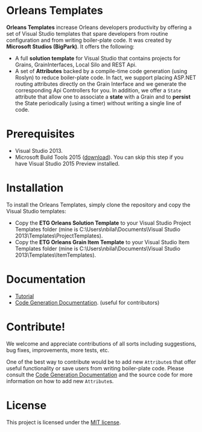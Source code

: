Orleans Templates
=======
**Orleans Templates** increase Orleans developers productivity by offering a set of Visual Studio templates that spare developers from routine configuration and from writing boiler-plate code. It was created by **Microsoft Studios (BigPark)**. It offers the following:

* A full **solution template** for Visual Studio that contains projects for Grains, GrainInterfaces, Local Silo and REST Api.
* A set of **Attributes** backed by a compile-time code generation (using Roslyn) to reduce boiler-plate code. In fact, we support placing ASP.NET routing attributes directly on the Grain Interface and we generate the corresponding Api Controllers for you. In addition, we offer a `State` attribute that allow one to associate a **state** with a Grain and to **persist** the State periodically (using a timer) without writing a single line of code.

Prerequisites
=======
* Visual Studio 2013.
* Microsoft Build Tools 2015 ([download](http://go.microsoft.com/?linkid=9863815)). You can skip this step if you have Visual Studio 2015 Preview installed.

Installation
=======
To install the Orleans Templates, simply clone the repository and copy the Visual Studio templates:
* Copy the **ETG Orleans Solution Template** to your Visual Studio Project Templates folder (mine is C:\Users\nbilal\Documents\Visual Studio 2013\Templates\ProjectTemplates).
* Copy the **ETG Orleans Grain Item Template** to your Visual Studio Item Templates folder (mine is C:\Users\nbilal\Documents\Visual Studio 2013\Templates\ItemTemplates).

Documentation 
=======
* [Tutorial](Documentation/Tutorial.md)
* [Code Generation Documentation]. (useful for contributors)

Contribute!
=======
We welcome and appreciate contributions of all sorts including suggestions, bug fixes, improvements, more tests, etc.

One of the best way to contribute would be to add new `Attribute`s that offer useful functionality or save users from writing boiler-plate code. Please consult the [Code Generation Documentation] and the source code for more information on how to add new `Attribute`s.

License
=======
This project is licensed under the [MIT license](LICENSE).


[Code Generation Documentation]: Documentation/CodeGenDocumentation.md
